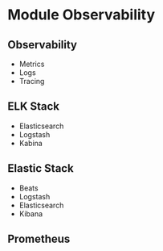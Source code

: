 # Module Observability

## Observability

- Metrics
- Logs
- Tracing

## ELK Stack

- Elasticsearch
- Logstash
- Kabina

## Elastic Stack

- Beats
- Logstash
- Elasticsearch
- Kibana

## Prometheus
